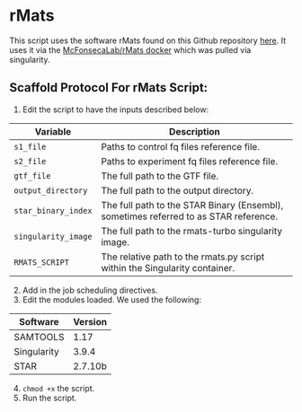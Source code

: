 # rMats

This script uses the software rMats found on this Github repository [here](https://github.com/Xinglab/rmats-turbo). It uses it via the [McFonsecaLab/rMats docker](https://hub.docker.com/r/mcfonsecalab/rmats) which was pulled via singularity.

## Scaffold Protocol For rMats Script:

1) Edit the script to have the inputs described below:

| **Variable**              | **Description**                                                                  |
|---------------------------|----------------------------------------------------------------------------------|
| `s1_file`                 | Paths to control fq files reference file.                                         |
| `s2_file`                 | Paths to experiment fq files reference file.                                      |
| `gtf_file`                | The full path to the GTF file.                                                                     |
| `output_directory`        | The full path to the output directory.                                                          |
| `star_binary_index`       | The full path to the STAR Binary (Ensembl), sometimes referred to as STAR reference.                    |
| `singularity_image`       | The full path to the rmats-turbo singularity image.                              |
| `RMATS_SCRIPT`            | The relative path to the rmats.py script within the Singularity container.            |

2) Add in the job scheduling directives.
3) Edit the modules loaded. We used the following:

| **Software**   | **Version** |
|----------------|-------------|
| SAMTOOLS       | 1.17        |
| Singularity    | 3.9.4       |
| STAR           | 2.7.10b     |


4) `chmod +x` the script.
5) Run the script. 
